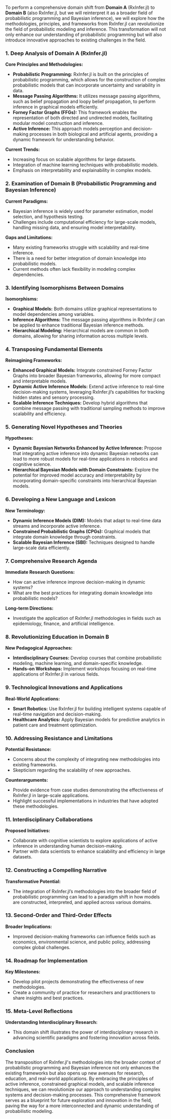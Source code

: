 To perform a comprehensive domain shift from **Domain A** (RxInfer.jl) to **Domain B** (also RxInfer.jl, but we will reinterpret it as a broader field of probabilistic programming and Bayesian inference), we will explore how the methodologies, principles, and frameworks from RxInfer.jl can revolutionize the field of probabilistic modeling and inference. This transformation will not only enhance our understanding of probabilistic programming but will also introduce innovative approaches to existing challenges in the field. 

### 1. Deep Analysis of Domain A (RxInfer.jl)

**Core Principles and Methodologies:**
- **Probabilistic Programming:** RxInfer.jl is built on the principles of probabilistic programming, which allows for the construction of complex probabilistic models that can incorporate uncertainty and variability in data.
- **Message Passing Algorithms:** It utilizes message passing algorithms, such as belief propagation and loopy belief propagation, to perform inference in graphical models efficiently.
- **Forney Factor Graphs (FFGs):** This framework enables the representation of both directed and undirected models, facilitating modular model construction and inference.
- **Active Inference:** This approach models perception and decision-making processes in both biological and artificial agents, providing a dynamic framework for understanding behavior.

**Current Trends:**
- Increasing focus on scalable algorithms for large datasets.
- Integration of machine learning techniques with probabilistic models.
- Emphasis on interpretability and explainability in complex models.

### 2. Examination of Domain B (Probabilistic Programming and Bayesian Inference)

**Current Paradigms:**
- Bayesian inference is widely used for parameter estimation, model selection, and hypothesis testing.
- Challenges include computational efficiency for large-scale models, handling missing data, and ensuring model interpretability.

**Gaps and Limitations:**
- Many existing frameworks struggle with scalability and real-time inference.
- There is a need for better integration of domain knowledge into probabilistic models.
- Current methods often lack flexibility in modeling complex dependencies.

### 3. Identifying Isomorphisms Between Domains

**Isomorphisms:**
- **Graphical Models:** Both domains utilize graphical representations to model dependencies among variables.
- **Inference Algorithms:** The message passing algorithms in RxInfer.jl can be applied to enhance traditional Bayesian inference methods.
- **Hierarchical Modeling:** Hierarchical models are common in both domains, allowing for sharing information across multiple levels.

### 4. Transposing Fundamental Elements

**Reimagining Frameworks:**
- **Enhanced Graphical Models:** Integrate constrained Forney Factor Graphs into broader Bayesian frameworks, allowing for more compact and interpretable models.
- **Dynamic Active Inference Models:** Extend active inference to real-time decision-making systems, leveraging RxInfer.jl’s capabilities for tracking hidden states and sensory processing.
- **Scalable Inference Techniques:** Develop hybrid algorithms that combine message passing with traditional sampling methods to improve scalability and efficiency.

### 5. Generating Novel Hypotheses and Theories

**Hypotheses:**
- **Dynamic Bayesian Networks Enhanced by Active Inference:** Propose that integrating active inference into dynamic Bayesian networks can lead to more robust models for real-time applications in robotics and cognitive science.
- **Hierarchical Bayesian Models with Domain Constraints:** Explore the potential for improved model accuracy and interpretability by incorporating domain-specific constraints into hierarchical Bayesian models.

### 6. Developing a New Language and Lexicon

**New Terminology:**
- **Dynamic Inference Models (DIM):** Models that adapt to real-time data streams and incorporate active inference.
- **Constrained Probabilistic Graphs (CPGs):** Graphical models that integrate domain knowledge through constraints.
- **Scalable Bayesian Inference (SBI):** Techniques designed to handle large-scale data efficiently.

### 7. Comprehensive Research Agenda

**Immediate Research Questions:**
- How can active inference improve decision-making in dynamic systems?
- What are the best practices for integrating domain knowledge into probabilistic models?

**Long-term Directions:**
- Investigate the application of RxInfer.jl methodologies in fields such as epidemiology, finance, and artificial intelligence.

### 8. Revolutionizing Education in Domain B

**New Pedagogical Approaches:**
- **Interdisciplinary Courses:** Develop courses that combine probabilistic modeling, machine learning, and domain-specific knowledge.
- **Hands-on Workshops:** Implement workshops focusing on real-time applications of RxInfer.jl in various fields.

### 9. Technological Innovations and Applications

**Real-World Applications:**
- **Smart Robotics:** Use RxInfer.jl for building intelligent systems capable of real-time navigation and decision-making.
- **Healthcare Analytics:** Apply Bayesian models for predictive analytics in patient care and treatment optimization.

### 10. Addressing Resistance and Limitations

**Potential Resistance:**
- Concerns about the complexity of integrating new methodologies into existing frameworks.
- Skepticism regarding the scalability of new approaches.

**Counterarguments:**
- Provide evidence from case studies demonstrating the effectiveness of RxInfer.jl in large-scale applications.
- Highlight successful implementations in industries that have adopted these methodologies.

### 11. Interdisciplinary Collaborations

**Proposed Initiatives:**
- Collaborate with cognitive scientists to explore applications of active inference in understanding human decision-making.
- Partner with data scientists to enhance scalability and efficiency in large datasets.

### 12. Constructing a Compelling Narrative

**Transformative Potential:**
- The integration of RxInfer.jl’s methodologies into the broader field of probabilistic programming can lead to a paradigm shift in how models are constructed, interpreted, and applied across various domains.

### 13. Second-Order and Third-Order Effects

**Broader Implications:**
- Improved decision-making frameworks can influence fields such as economics, environmental science, and public policy, addressing complex global challenges.

### 14. Roadmap for Implementation

**Key Milestones:**
- Develop pilot projects demonstrating the effectiveness of new methodologies.
- Create a community of practice for researchers and practitioners to share insights and best practices.

### 15. Meta-Level Reflections

**Understanding Interdisciplinary Research:**
- This domain shift illustrates the power of interdisciplinary research in advancing scientific paradigms and fostering innovation across fields.

### Conclusion

The transposition of RxInfer.jl's methodologies into the broader context of probabilistic programming and Bayesian inference not only enhances the existing frameworks but also opens up new avenues for research, education, and real-world applications. By embracing the principles of active inference, constrained graphical models, and scalable inference techniques, we can revolutionize our approach to understanding complex systems and decision-making processes. This comprehensive framework serves as a blueprint for future exploration and innovation in the field, paving the way for a more interconnected and dynamic understanding of probabilistic modeling.